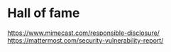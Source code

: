 # Hall of fame

https://www.mimecast.com/responsible-disclosure/
https://mattermost.com/security-vulnerability-report/
